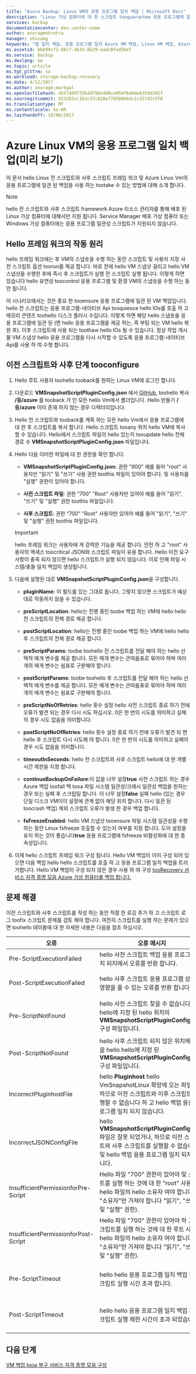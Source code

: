 ```yaml
---
title: "Azure Backup: Linux VM의 응용 프로그램 일치 백업 | Microsoft Docs"
description: "Linux 가상 컴퓨터에 대 한 스크립트 tooguarantee 응용 프로그램에 일관 된 백업을 tooAzure를 사용 합니다. hello 스크립트 리소스 관리자 배포; tooLinux Vm에만 적용 hello 스크립트 tooWindows Vm 또는 서비스 관리자 배포 적용 되지 않습니다. 이 문서에서는 hello hello 스크립트, 문제 해결을 포함 하 여를 구성 하는 단계를 안내 합니다."
services: backup
documentationcenter: dev-center-name
author: anuragmehrotra
manager: shivamg
keywords: "앱 일치 백업, 응용 프로그램 일치 Azure VM 백업, Linux VM 백업, Azure Backup"
ms.assetid: bbb99cf2-d8c7-4b3d-8b29-eadc0fed3bef
ms.service: backup
ms.devlang: na
ms.topic: article
ms.tgt_pltfrm: na
ms.workload: storage-backup-recovery
ms.date: 4/12/2017
ms.author: anuragm;markgal
ms.openlocfilehash: d557dd973364d79bb4d8ce954f648de835dd345f
ms.sourcegitcommit: 523283cc1b3c37c428e77850964dc1c33742c5f0
ms.translationtype: MT
ms.contentlocale: ko-KR
ms.lasthandoff: 10/06/2017
---
```

# <a name="application-consistent-backup-of-azure-linux-vms-preview"></a>Azure Linux VM의 응용 프로그램 일치 백업(미리 보기)

이 문서 hello Linux 전 스크립트와 사후 스크립트 프레임 워크 및 Azure Linux Vm의 응용 프로그램에 일관 된 백업을 사용 하는 tootake 수 있는 방법에 대해 소개 합니다.

> [!Note]
> hello 전 스크립트와 사후 스크립트 framework Azure 리소스 관리자를 통해 배포 된 Linux 가상 컴퓨터에 대해서만 지원 됩니다. Service Manager 배포 가상 컴퓨터 또는 Windows 가상 컴퓨터에는 응용 프로그램 일관성 스크립트가 지원되지 않습니다.
>

## <a name="how-hello-framework-works"></a>Hello 프레임 워크의 작동 원리

hello 프레임 워크에는 후 VM의 스냅숏을 수행 하는 동안 스크립트 및 사용자 지정 사전 스크립트 옵션 toorun를 제공 합니다. 바로 전에 hello VM 스냅샷 걸리고 hello VM 스냅샷을 수행한 후에 즉시 후 스크립트가 실행 전 스크립트 실행 됩니다. 이렇게 하면 있습니다 hello 유연성 toocontrol 응용 프로그램 및 환경 VM의 스냅숏을 수행 하는 동안 됩니다.

이 시나리오에서는 것은 중요 한 tooensure 응용 프로그램에 일관 된 VM 백업입니다. hello 전 스크립트는 응용 프로그램-네이티브 Api tooquiesce hello IOs를 호출 하 고 메모리 콘텐츠 toohello 디스크 플러시 수입니다. 이렇게 하면 해당 hello 스냅숏을 응용 프로그램에 일관 된 (면 hello 응용 프로그램을 제공 하는, 즉 부팅 되는 VM hello 복원 후). 이후 스크립트에 사용 되는 toothaw hello IOs 될 수 있습니다. 정상 작업 게시물 VM 스냅샷 hello 응용 프로그램을 다시 시작할 수 있도록 응용 프로그램-네이티브 Api를 사용 하 여 수행 합니다.

## <a name="steps-tooconfigure-pre-script-and-post-script"></a>이전 스크립트와 사후 단계 tooconfigure

1. Hello 루트 사용자 toohello tooback를 원하는 Linux VM에 로그인 합니다.

2. 다운로드 **VMSnapshotScriptPluginConfig.json** 에서 [GitHub](https://github.com/MicrosoftAzureBackup/VMSnapshotPluginConfig), toohello 복사 **/등/azure** 를 tooback 거 인 모든 hello Vm에서 폴더입니다. Hello 만들기 **/등/azure** 이미 존재 하지 않는 경우 디렉터리입니다.

3. Hello 전 스크립트와 tooback를 계획 하는 모든 hello Vm에서 응용 프로그램에 대 한 후 스크립트를 복사 합니다. Hello 스크립트 tooany 위치 hello VM에 복사할 수 있습니다. Hello에서 스크립트 파일의 hello 있는지 tooupdate hello 전체 경로 수 **VMSnapshotScriptPluginConfig.json** 파일입니다.

4. Hello 다음 이러한 파일에 대 한 권한을 확인 합니다.

   - **VMSnapshotScriptPluginConfig.json**: 권한 "600" 예를 들어 "root" 사용자만 "읽기" 및 "쓰기" 사용 권한 toothis 파일이 있어야 합니다. 및 사용자를 "실행" 권한이 있어야 합니다.

   - **사전 스크립트 파일**: 권한 “700”  "Root" 사용자만 있어야 예를 들어 "읽기", "쓰기" 및 "실행" 권한 toothis 파일입니다.
  
   - **사후 스크립트**: 권한 “700” "Root" 사용자만 있어야 예를 들어 "읽기", "쓰기" 및 "실행" 권한 toothis 파일입니다.

   > [!Important]
   > hello 프레임 워크는 사용자에 게 강력한 기능을 제공 합니다. 안전 하 고 "root" 사용자의 액세스 toocritical JSON와 스크립트 파일이 유용 합니다.
   > Hello 이전 요구 사항이 충족 되지 않으면 hello 스크립트가 실행 되지 않습니다. 이로 인해 파일 시스템/충돌 일치 백업이 생성됩니다.
   >

5. 다음에 설명된 대로 **VMSnapshotScriptPluginConfig.json**을 구성합니다.
    - **pluginName**: 이 필드를 있는 그대로 둡니다. 그렇지 않으면 스크립트가 예상대로 작동하지 않을 수 있습니다.

    - **preScriptLocation**: hello는 진행 중인 toobe 백업 하는 VM에 hello hello 전 스크립트의 전체 경로 제공 합니다.

    - **postScriptLocation**: hello는 진행 중인 toobe 백업 하는 VM에 hello hello 후 스크립트의 전체 경로 제공 합니다.

    - **preScriptParams**: toobe toohello 전 스크립트를 전달 해야 하는 hello 선택적 매개 변수를 제공 합니다. 모든 매개 변수는 큰따옴표로 묶어야 하며 여러 개의 매개 변수는 쉼표로 구분해야 합니다.

    - **postScriptParams**: toobe toohello 후 스크립트를 전달 해야 하는 hello 선택적 매개 변수를 제공 합니다. 모든 매개 변수는 큰따옴표로 묶어야 하며 여러 개의 매개 변수는 쉼표로 구분해야 합니다.

    - **preScriptNoOfRetries**: hello 횟수 설정 hello 사전 스크립트 종료 하기 전에 오류가 발견 되는 경우 다시 시도 하십시오. 0은 한 번의 시도를 의미하고 실패의 경우 시도 없음을 의미합니다.

    - **postScriptNoOfRetries**: hello 횟수 설정 종료 하기 전에 오류가 발견 되 면 hello 후 스크립트 다시 시도해 야 합니다. 0은 한 번의 시도를 의미하고 실패의 경우 시도 없음을 의미합니다.
    
    - **timeoutInSeconds**: hello 전 스크립트와 사후 스크립트 hello에 대 한 개별 시간 제한을 지정 합니다.

    - **continueBackupOnFailure**:이 값을 너무 설정**true** 사전 스크립트 하는 경우 Azure 백업 toofall 백 tooa 파일 시스템 일관성/크래시 일관성 백업을 원하는 경우 또는 실패 후 스크립팅 합니다. 이 너무 설정**false** 실패 hello (있는 경우 단일 디스크 VM이이 설정에 관계 없이 해당 위치 합니다. 다시 일관 된 toocrash 백업) 제외 스크립트 오류가 발생 한 경우 백업 합니다.

    - **fsFreezeEnabled**: hello VM 스냅샷 tooensure 파일 시스템 일관성을 수행 하는 동안 Linux fsfreeze 호출할 수 있는지 여부를 지정 합니다. 도이 설정을 유지 하는 것이 좋습니다**true** 응용 프로그램에 fsfreeze 비활성화에 대 한 종속성입니다.

6. 이제 hello 스크립트 프레임 워크 구성 됩니다. Hello VM 백업이 이미 구성 되어 있으면 다음 백업 hello hello 스크립트를 호출 하 고 응용 프로그램 일치 백업을 트리거합니다. Hello VM 백업이 구성 되지 않은 경우 사용 하 여 구성 [tooRecovery 서비스 자격 증명 모음 Azure 가상 컴퓨터를 백업 합니다.](https://docs.microsoft.com/azure/backup/backup-azure-vms-first-look-arm)

## <a name="troubleshooting"></a>문제 해결

이전 스크립트와 사후 스크립트를 작성 하는 동안 적절 한 로깅 추가 하 고 스크립트 로그 toofix 스크립트 문제를 검토 해야 합니다. 여전히 스크립트를 실행 하는 문제가 있으면 toohello 테이블에 대 한 자세한 내용은 다음을 참조 하십시오.

| 오류 | 오류 메시지 | 권장 작업 |
| ------------------------ | -------------- | ------------------ |
| Pre-ScriptExecutionFailed |hello 사전 스크립트 백업 응용 프로그램 일치 되지에서 오류를 반환 합니다. | 스크립트 toofix hello 문제에 대 한 hello 오류 로그를 검토 합니다.|  
|   Post-ScriptExecutionFailed |    hello 사후 스크립트 응용 프로그램 상태에 영향을 줄 수 있는 오류를 반환 합니다. |  스크립트 toofix hello 문제에 대 한 hello 오류 로그와 hello 응용 프로그램 상태를 확인 하십시오. |
| Pre-ScriptNotFound |  hello 사전 스크립트 찾을 수 없습니다 hello에 지정 된 hello 위치의 **VMSnapshotScriptPluginConfig.json** 구성 파일입니다. | 확인 있는지를 사전 스크립트가 hello tooensure 응용 프로그램 일치 백업 구성 파일에에서 지정 된 hello 경로 앞에 있어야 합니다.|
| Post-ScriptNotFound | hello 사후 스크립트 되지 않은 위치에서 찾을 hello hello에 지정 된 **VMSnapshotScriptPluginConfig.json** 구성 파일입니다. | 확인 되었는지는 이후 스크립트가 hello tooensure 응용 프로그램 일치 백업 구성 파일에에서 지정 된 hello 경로 앞에 있어야 합니다.|
| IncorrectPluginhostFile | hello **Pluginhost** hello VmSnapshotLinux 확장에 오는 파일 손상 하므로 이전 스크립트와 이후 스크립트를 실행할 수 없습니다 하 고 hello 백업 응용 프로그램 일치 되지 않습니다.   | Hello 제거 **VmSnapshotLinux** , 확장명을 사용 하며 자동으로 다시 설치 됩니다 hello 다음 백업 toofix hello 문제입니다. |
| IncorrectJSONConfigFile | hello **VMSnapshotScriptPluginConfig.json** 파일은 잘못 되었거나, 하므로 이전 스크립트와 사후 스크립트를 실행할 수 없습니다 및 hello 백업 응용 프로그램 일치 되지 않습니다. | hello 복사본 다운로드 [GitHub](https://github.com/MicrosoftAzureBackup/VMSnapshotPluginConfig) 다시 구성 합니다. |
| InsufficientPermissionforPre-Script | Hello 파일 "700" 권한이 있어야 및 스크립트를 실행 하는 것에 대 한 "root" 사용자 hello 파일의 hello 소유자 여야 합니다 (즉, "소유자"만 가져야 합니다 "읽기", "쓰기" 및 "실행" 권한). | "Root" 사용자는 hello 스크립트 파일의 "소유자" hello 있고 "소유자"만 "읽기", "쓰기" 및 "실행" 권한이 있는지 확인 합니다. |
| InsufficientPermissionforPost-Script | Hello 파일 "700" 권한이 있어야 하 고 스크립트를 실행 하는 것에 대 한 루트 사용자 hello 파일의 hello 소유자 여야 합니다 (즉, "소유자"만 가져야 합니다 "읽기", "쓰기" 및 "실행" 권한). | "Root" 사용자는 hello 스크립트 파일의 "소유자" hello 있고 "소유자"만 "읽기", "쓰기" 및 "실행" 권한이 있는지 확인 합니다. |
| Pre-ScriptTimeout | hello hello 응용 프로그램 일치 백업 전 스크립트 실행 시간 초과 합니다. | Hello 스크립트를 확인 하 고 hello에 hello 시간 제한을 늘릴 **VMSnapshotScriptPluginConfig.json** 에 있는 파일을 **/등/azure**합니다. |
| Post-ScriptTimeout | hello hello 응용 프로그램 일치 백업 후 스크립트 실행 제한 시간이 초과 되었습니다. | Hello 스크립트를 확인 하 고 hello에 hello 시간 제한을 늘릴 **VMSnapshotScriptPluginConfig.json** 에 있는 파일을 **/등/azure**합니다. |

## <a name="next-steps"></a>다음 단계
[VM 백업 tooa 복구 서비스 자격 증명 모음 구성](https://docs.microsoft.com/azure/backup/backup-azure-arm-vms)
